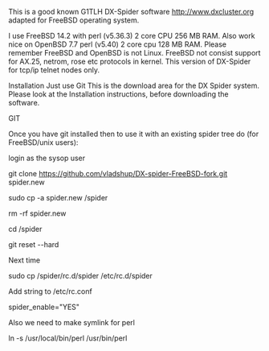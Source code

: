 This is a good known G1TLH DX-Spider software http://www.dxcluster.org adapted for FreeBSD operating system.

I use FreeBSD 14.2 with perl (v5.36.3) 2 core CPU 256 MB RAM.  Also work nice on OpenBSD 7.7 perl (v5.40) 2 core cpu 128 MB RAM.
Please remember FreeBSD and OpenBSD is not Linux. FreeBSD not consist support for AX.25, netrom, rose etc protocols in kernel. This version of DX-Spider for tcp/ip telnet nodes only.

Installation
Just use Git
This is the download area for the DX Spider system. Please look at the Installation instructions, before downloading the software.

GIT

Once you have git installed then to use it with an existing spider tree do (for FreeBSD/unix users):

login as the sysop user

  git clone https://github.com/vladshup/DX-spider-FreeBSD-fork.git spider.new
 
  sudo cp -a spider.new /spider
 
  rm -rf spider.new
 
  cd /spider
 
  git reset --hard
 

Next time 

sudo cp /spider/rc.d/spider /etc/rc.d/spider

Add string to /etc/rc.conf

spider_enable="YES"

Also we need to make symlink for perl

 ln -s /usr/local/bin/perl /usr/bin/perl



